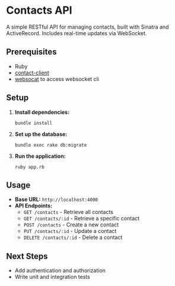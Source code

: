 # Contacts API

A simple RESTful API for managing contacts, built with Sinatra and ActiveRecord.
Includes real-time updates via WebSocket.

## Prerequisites

- Ruby
- [contact-client](https://github.com/artashio/contact-client)
- [websocat](https://formulae.brew.sh/formula/websocat) to access websocket cli

## Setup

1. **Install dependencies:**
   ```
   bundle install
   ```
2. **Set up the database:**
   ```
   bundle exec rake db:migrate
   ```
3. **Run the application:**
   ```
   ruby app.rb
   ```

## Usage

- **Base URL:** `http://localhost:4000`
- **API Endpoints:**
  - `GET /contacts` - Retrieve all contacts
  - `GET /contacts/:id` - Retrieve a specific contact
  - `POST /contacts` - Create a new contact
  - `PUT /contacts/:id` - Update a contact
  - `DELETE /contacts/:id` - Delete a contact

## Next Steps

- Add authentication and authorization
- Write unit and integration tests